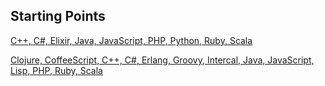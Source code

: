 ## Starting Points

[C++, C#, Elixir, Java, JavaScript, PHP, Python, Ruby, Scala](https://github.com/swkBerlin/kata-bootstraps)


[Clojure, CoffeeScript, C++, C#, Erlang, Groovy, Intercal, Java, JavaScript, Lisp, PHP, Ruby, Scala](https://github.com/coreyhaines/coderetreat/tree/master/starting_points)

